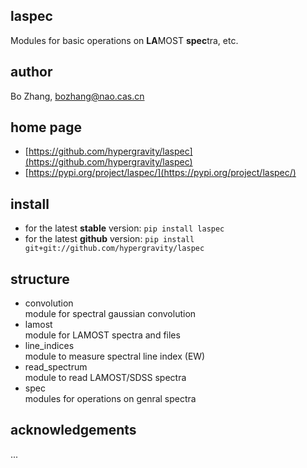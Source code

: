 ## laspec

Modules for basic operations on **LA**MOST **spec**tra, etc.

## author
Bo Zhang, [bozhang@nao.cas.cn](mailto:bozhang@nao.cas.cn)

## home page
- [https://github.com/hypergravity/laspec](https://github.com/hypergravity/laspec)
- [https://pypi.org/project/laspec/](https://pypi.org/project/laspec/)

## install
- for the latest **stable** version: `pip install laspec`
- for the latest **github** version: `pip install git+git://github.com/hypergravity/laspec`

## structure

- convolution \
    module for spectral gaussian convolution
- lamost \
    module for LAMOST spectra and files
- line_indices \
    module to measure spectral line index (EW)
- read_spectrum \
    module to read LAMOST/SDSS spectra
- spec \
    modules for operations on genral spectra


## acknowledgements

...
